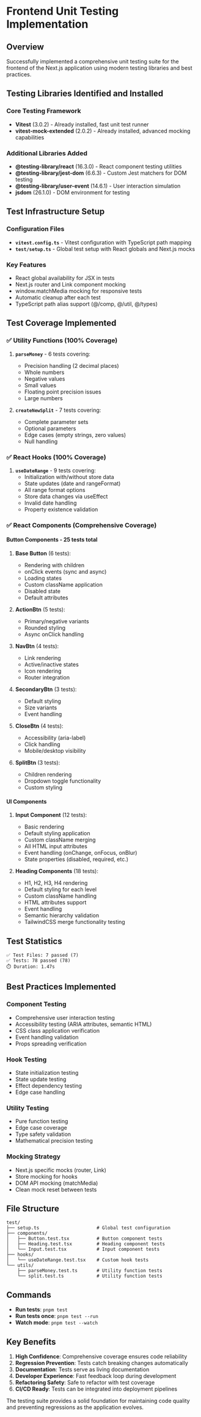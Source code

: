 # Frontend Unit Testing Implementation

## Overview

Successfully implemented a comprehensive unit testing suite for the frontend of the Next.js application using modern testing libraries and best practices.

## Testing Libraries Identified and Installed

### Core Testing Framework
- **Vitest** (3.0.2) - Already installed, fast unit test runner
- **vitest-mock-extended** (2.0.2) - Already installed, advanced mocking capabilities

### Additional Libraries Added
- **@testing-library/react** (16.3.0) - React component testing utilities
- **@testing-library/jest-dom** (6.6.3) - Custom Jest matchers for DOM testing  
- **@testing-library/user-event** (14.6.1) - User interaction simulation
- **jsdom** (26.1.0) - DOM environment for testing

## Test Infrastructure Setup

### Configuration Files
- **`vitest.config.ts`** - Vitest configuration with TypeScript path mapping
- **`test/setup.ts`** - Global test setup with React globals and Next.js mocks

### Key Features
- React global availability for JSX in tests
- Next.js router and Link component mocking
- window.matchMedia mocking for responsive tests
- Automatic cleanup after each test
- TypeScript path alias support (@/comp, @/util, @/types)

## Test Coverage Implemented

### ✅ Utility Functions (100% Coverage)
1. **`parseMoney`** - 6 tests covering:
   - Precision handling (2 decimal places)
   - Whole numbers
   - Negative values  
   - Small values
   - Floating point precision issues
   - Large numbers

2. **`createNewSplit`** - 7 tests covering:
   - Complete parameter sets
   - Optional parameters
   - Edge cases (empty strings, zero values)
   - Null handling

### ✅ React Hooks (100% Coverage)
1. **`useDateRange`** - 9 tests covering:
   - Initialization with/without store data
   - State updates (date and rangeFormat)
   - All range format options
   - Store data changes via useEffect
   - Invalid date handling
   - Property existence validation

### ✅ React Components (Comprehensive Coverage)

#### Button Components - 25 tests total
1. **Base Button** (6 tests):
   - Rendering with children
   - onClick events (sync and async)
   - Loading states
   - Custom className application
   - Disabled state
   - Default attributes

2. **ActionBtn** (5 tests):
   - Primary/negative variants
   - Rounded styling
   - Async onClick handling

3. **NavBtn** (4 tests):
   - Link rendering
   - Active/inactive states
   - Icon rendering
   - Router integration

4. **SecondaryBtn** (3 tests):
   - Default styling
   - Size variants
   - Event handling

5. **CloseBtn** (4 tests):
   - Accessibility (aria-label)
   - Click handling
   - Mobile/desktop visibility

6. **SplitBtn** (3 tests):
   - Children rendering
   - Dropdown toggle functionality
   - Custom styling

#### UI Components
1. **Input Component** (12 tests):
   - Basic rendering
   - Default styling application
   - Custom className merging
   - All HTML input attributes
   - Event handling (onChange, onFocus, onBlur)
   - State properties (disabled, required, etc.)

2. **Heading Components** (18 tests):
   - H1, H2, H3, H4 rendering
   - Default styling for each level
   - Custom className handling
   - HTML attributes support
   - Event handling
   - Semantic hierarchy validation
   - TailwindCSS merge functionality testing

## Test Statistics

```
✅ Test Files: 7 passed (7)
✅ Tests: 78 passed (78)
⏱️ Duration: 1.47s
```

## Best Practices Implemented

### Component Testing
- Comprehensive user interaction testing
- Accessibility testing (ARIA attributes, semantic HTML)
- CSS class application verification
- Event handling validation
- Props spreading verification

### Hook Testing
- State initialization testing
- State update testing
- Effect dependency testing
- Edge case handling

### Utility Testing
- Pure function testing
- Edge case coverage
- Type safety validation
- Mathematical precision testing

### Mocking Strategy
- Next.js specific mocks (router, Link)
- Store mocking for hooks
- DOM API mocking (matchMedia)
- Clean mock reset between tests

## File Structure

```
test/
├── setup.ts                     # Global test configuration
├── components/
│   ├── Button.test.tsx          # Button component tests  
│   ├── Heading.test.tsx         # Heading component tests
│   └── Input.test.tsx           # Input component tests
├── hooks/
│   └── useDateRange.test.tsx    # Custom hook tests
└── utils/
    ├── parseMoney.test.ts       # Utility function tests
    └── split.test.ts            # Utility function tests
```

## Commands

- **Run tests**: `pnpm test`
- **Run tests once**: `pnpm test --run`
- **Watch mode**: `pnpm test --watch`

## Key Benefits

1. **High Confidence**: Comprehensive coverage ensures code reliability
2. **Regression Prevention**: Tests catch breaking changes automatically  
3. **Documentation**: Tests serve as living documentation
4. **Developer Experience**: Fast feedback loop during development
5. **Refactoring Safety**: Safe to refactor with test coverage
6. **CI/CD Ready**: Tests can be integrated into deployment pipelines

The testing suite provides a solid foundation for maintaining code quality and preventing regressions as the application evolves.